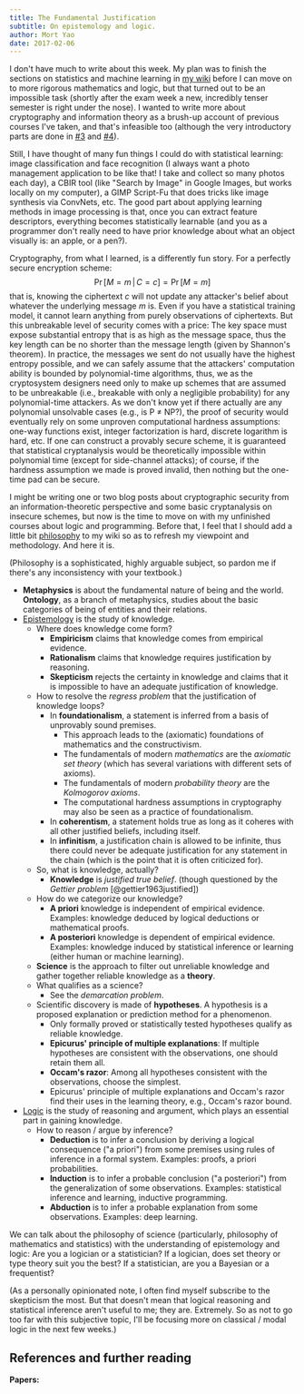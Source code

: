 ```yaml
---
title: The Fundamental Justification
subtitle: On epistemology and logic.
author: Mort Yao
date: 2017-02-06
---
```


I don't have much to write about this week. My plan was to finish the sections on statistics and machine learning in [my wiki](https://wiki.soimort.org/) before I can move on to more rigorous mathematics and logic, but that turned out to be an impossible task (shortly after the exam week a new, incredibly tenser semester is right under the nose). I wanted to write more about cryptography and information theory as a brush-up account of previous courses I've taken, and that's infeasible too (although the very introductory parts are done in [#3](/mst/3/) and [#4](/mst/4/)).

Still, I have thought of many fun things I could do with statistical learning: image classification and face recognition (I always want a photo management application to be like that! I take and collect so many photos each day), a CBIR tool (like "Search by Image" in Google Images, but works locally on my computer), a GIMP Script-Fu that does tricks like image synthesis via ConvNets, etc. The good part about applying learning methods in image processing is that, once you can extract feature descriptors, everything becomes statistically learnable (and you as a programmer don't really need to have prior knowledge about what an object visually is: an apple, or a pen?).

Cryptography, from what I learned, is a differently fun story. For a perfectly secure encryption scheme:
$$\Pr[M=m\,|\,C=c] = \Pr[M=m]$$
that is, knowing the ciphertext $c$ will not update any attacker's belief about whatever the underlying message $m$ is. Even if you have a statistical training model, it cannot learn anything from purely observations of ciphertexts. But this unbreakable level of security comes with a price: The key space must expose substantial entropy that is as high as the message space, thus the key length can be no shorter than the message length (given by Shannon's theorem). In practice, the messages we sent do not usually have the highest entropy possible, and we can safely assume that the attackers' computation ability is bounded by polynomial-time algorithms, thus, we as the cryptosystem designers need only to make up schemes that are assumed to be unbreakable (i.e., breakable with only a negligible probability) for any polynomial-time attackers. As we don't know yet if there actually are any polynomial unsolvable cases (e.g., is P ≠ NP?), the proof of security would eventually rely on some unproven computational hardness assumptions: one-way functions exist, integer factorization is hard, discrete logarithm is hard, etc. If one can construct a provably secure scheme, it is guaranteed that statistical cryptanalysis would be theoretically impossible within polynomial time (except for side-channel attacks); of course, if the hardness assumption we made is proved invalid, then nothing but the one-time pad can be secure.

I might be writing one or two blog posts about cryptographic security from an information-theoretic perspective and some basic cryptanalysis on insecure schemes, but now is the time to move on with my unfinished courses about logic and programming. Before that, I feel that I should add a little bit [philosophy](https://wiki.soimort.org/philosophy/) to my wiki so as to refresh my viewpoint and methodology. And here it is.

(Philosophy is a sophisticated, highly arguable subject, so pardon me if there's any inconsistency with your textbook.)

* **Metaphysics** is about the fundamental nature of being and the world. **Ontology**, as a branch of metaphysics, studies about the basic categories of being of entities and their relations.
* [Epistemology](https://wiki.soimort.org/philosophy/epistemology/) is the study of knowledge.
    * Where does knowledge come form?
        * **Empiricism** claims that knowledge comes from empirical evidence.
        * **Rationalism** claims that knowledge requires justification by reasoning.
        * **Skepticism** rejects the certainty in knowledge and claims that it is impossible to have an adequate justification of knowledge.
    * How to resolve the *regress problem* that the justification of knowledge loops?
        * In **foundationalism**, a statement is inferred from a basis of unprovably sound premises.
            * This approach leads to the (axiomatic) foundations of mathematics and the constructivism.
            * The fundamentals of modern *mathematics* are the *axiomatic set theory* (which has several variations with different sets of axioms).
            * The fundamentals of modern *probability theory* are the *Kolmogorov axioms*.
            * The computational hardness assumptions in cryptography may also be seen as a practice of foundationalism.
        * In **coherentism**, a statement holds true as long as it coheres with all other justified beliefs, including itself.
        * In **infinitism**, a justification chain is allowed to be infinite, thus there could never be adequate justification for any statement in the chain (which is the point that it is often criticized for).
    * So, what is knowledge, actually?
        * **Knowledge** is *justified true belief*. (though questioned by the *Gettier problem* [@gettier1963justified])
    * How do we categorize our knowledge?
        * **A priori** knowledge is independent of empirical evidence. Examples: knowledge deduced by logical deductions or mathematical proofs.
        * **A posteriori** knowledge is dependent of empirical evidence. Examples: knowledge induced by statistical inference or learning (either human or machine learning).
    * **Science** is the approach to filter out unreliable knowledge and gather together reliable knowledge as a **theory**.
    * What qualifies as a science?
        * See the *demarcation problem*.
    * Scientific discovery is made of **hypotheses**. A hypothesis is a proposed explanation or prediction method for a phenomenon.
        * Only formally proved or statistically tested hypotheses qualify as reliable knowledge.
        * **Epicurus' principle of multiple explanations**: If multiple hypotheses are consistent with the observations, one should retain them all.
        * **Occam's razor**: Among all hypotheses consistent with the observations, choose the simplest.
        * Epicurus' principle of multiple explanations and Occam's razor find their uses in the learning theory, e.g., Occam's razor bound.
* [Logic](https://wiki.soimort.org/philosophy/logic/) is the study of reasoning and argument, which plays an essential part in gaining knowledge.
    * How to reason / argue by inference?
        * **Deduction** is to infer a conclusion by deriving a logical consequence ("a priori") from some premises using rules of inference in a formal system. Examples: proofs, a priori probabilities.
        * **Induction** is to infer a probable conclusion ("a posteriori") from the generalization of some observations. Examples: statistical inference and learning, inductive programming.
        * **Abduction** is to infer a probable explanation from some observations. Examples: deep learning.

We can talk about the philosophy of science (particularly, philosophy of mathematics and statistics) with the understanding of epistemology and logic: Are you a logician or a statistician? If a logician, does set theory or type theory suit you the best? If a statistician, are you a Bayesian or a frequentist?

(As a personally opinionated note, I often find myself subscribe to the skepticism the most. But that doesn't mean that logical reasoning and statistical inference aren't useful to me; they are. Extremely. So as not to go too far with this subjective topic, I'll be focusing more on classical / modal logic in the next few weeks.)

## References and further reading

**Papers:**
